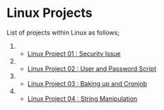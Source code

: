 # Linux Projects

List of projects within Linux as follows;

1. - [Linux Project 01 : Security Issue](./Linux-Project-01-Security-issue/README.md)

2. - [Linux Project 02 : User and Password Script](./Linux-Project-02-User-and-Password-Script/README.md)

3. - [Linux Project 03 : Baking up and Cronjob](./Linux-Project-03-Baking-up-and-Cronjob/README.md)

4. - [Linux Project 04 : String Manipulation](./Linux-Project-04-String-Manipulation/README.md)

